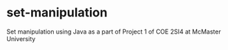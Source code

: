 set-manipulation
================

Set manipulation using Java as a part of Project 1 of COE 2SI4 at McMaster University
